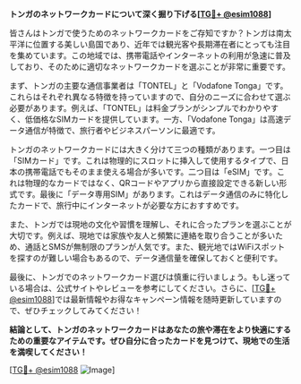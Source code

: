 **トンガのネットワークカードについて深く掘り下げる[[TG💪+ @esim1088](https://t.me/s/esim1088)]**

皆さんはトンガで使うためのネットワークカードをご存知ですか？トンガは南太平洋に位置する美しい島国であり、近年では観光客や長期滞在者にとっても注目を集めています。この地域では、携帯電話やインターネットの利用が急速に普及しており、そのために適切なネットワークカードを選ぶことが非常に重要です。

まず、トンガの主要な通信事業者は「TONTEL」と「Vodafone Tonga」です。これらはそれぞれ異なる特徴を持っていますので、自分のニーズに合わせて選ぶ必要があります。例えば、「TONTEL」は料金プランがシンプルでわかりやすく、低価格なSIMカードを提供しています。一方、「Vodafone Tonga」は高速データ通信が特徴で、旅行者やビジネスパーソンに最適です。

トンガのネットワークカードには大きく分けて三つの種類があります。一つ目は「SIMカード」です。これは物理的にスロットに挿入して使用するタイプで、日本の携帯電話でもそのまま使える場合が多いです。二つ目は「eSIM」です。これは物理的なカードではなく、QRコードやアプリから直接設定できる新しい形式です。最後に「データ専用SIM」があります。これはデータ通信のみに特化したカードで、旅行中にインターネットが必要な方におすすめです。

また、トンガでは現地の文化や習慣を理解し、それに合ったプランを選ぶことが大切です。例えば、現地では家族や友人と頻繁に連絡を取り合うことが多いため、通話とSMSが無制限のプランが人気です。また、観光地ではWiFiスポットを探すのが難しい場合もあるので、データ通信量を確保しておくと便利です。

最後に、トンガでのネットワークカード選びは慎重に行いましょう。もし迷っている場合は、公式サイトやレビューを参考にしてください。さらに、[[TG💪+ @esim1088](https://t.me/s/esim1088)]では最新情報やお得なキャンペーン情報を随時更新していますので、ぜひチェックしてみてください！

**結論として、トンガのネットワークカードはあなたの旅や滞在をより快適にするための重要なアイテムです。ぜひ自分に合ったカードを見つけて、現地での生活を満喫してください！**

[[TG💪+ @esim1088](https://t.me/s/esim1088) ![Image](https://i.postimg.cc/Y0z9fWf4/image.png)]